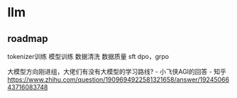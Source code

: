 # llm

## roadmap
tokenizer训练
模型训练
数据清洗
数据质量
sft
dpo，grpo

大模型方向刚进组，大佬们有没有大模型的学习路线? - 小飞侠AGI的回答 - 知乎
https://www.zhihu.com/question/1909694922581321658/answer/1924506643716083748
